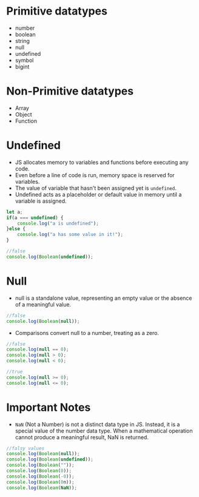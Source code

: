 # Primitive datatypes
- number
- boolean
- string
- null
- undefined
- symbol
- bigint

# Non-Primitive datatypes
- Array
- Object
- Function

# Undefined
- JS allocates memory to variables and functions before executing any code.
- Even before a line of code is run, memory space is reserved for variables.
- The value of variable that hasn't been assigned yet is `undefined`.
- Undefined acts as a placeholder or default value in memory until a variable is assigned.

```javascript
let a;
if(a === undefined) {
    console.log("a is undefined");
}else {
    console.log("a has some value in it!");
}
```

```javascript
//false
console.log(Boolean(undefined)); 
```

# Null
- null is a standalone value, representing an empty value or the absence of a meaningful value.
```javascript
//false
console.log(Boolean(null)); 
```

- Comparisons convert null to a number, treating as a zero.
```javascript
//false
console.log(null == 0); 
console.log(null > 0); 
console.log(null < 0);

//true
console.log(null >= 0);
console.log(null <= 0);
```

# Important Notes
- `NaN` (Not a Number) is not a distinct data type in JS. Instead, it is a special value of the number data type. When a mathematical operation cannot produce a meaningful result, NaN is returned. 

```javascript
//falsy values
console.log(Boolean(null));
console.log(Boolean(undefined));
console.log(Boolean(""));
console.log(Boolean(0));
console.log(Boolean(-0));
console.log(Boolean(0n));
console.log(Boolean(NaN));
```



